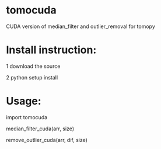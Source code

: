# tomocuda

CUDA version of median_filter and outlier_removal for tomopy

# Install instruction:

1 download the source 

2 python setup install

# Usage:

import tomocuda

median_filter_cuda(arr, size)

remove_outlier_cuda(arr, dif, size)
